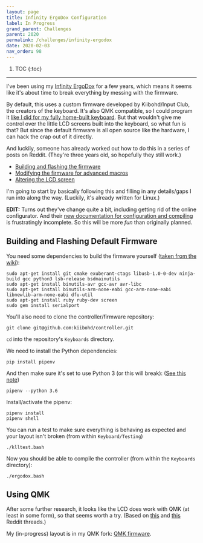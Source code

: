 ```yaml
---
layout: page
title: Infinity ErgoDox Configuration
label: In Progress
grand_parent: Challenges
parent: 2020
permalink: /challenges/infinity-ergodox
date: 2020-02-03
nav_order: 98
---
```


1. TOC
{:toc}

---

I've been using my [Infinity ErgoDox](https://kono.store/products/infinity-ergodox-keyboard-kit) for a few years, which means it seems like it's about time to break everything by messing with the firmware.

By default, this uses a custom firmware developed by Kiibohd/Input Club, the creators of the keyboard. It's also QMK compatible, so I could program it [like I did for my fully home-built keyboard](/projects/keyboard). But that wouldn't give me control over the little LCD screens built into the keyboard, so what fun is that? But since the default firmware is all open source like the hardware, I can hack the crap out of it directly.

And luckily, someone has already worked out how to do this in a series of posts on Reddit. (They're three years old, so hopefully they still work.)

- [Building and flashing the firmware](https://www.reddit.com/r/MechanicalKeyboards/comments/5bjdxe/guide_the_infinity_ergodox_a_linux_guide/)
- [Modifying the firmware for advanced macros](https://www.reddit.com/r/MechanicalKeyboards/comments/5bjtt8/guide_infinity_ergodox_linux_guide_modifying/)
- [Altering the LCD screen](https://www.reddit.com/r/MechanicalKeyboards/comments/5coiu8/guide_infinity_ergodox_linux_guide_altering_the/)

I'm going to start by basically following this and filling in any details/gaps I run into along the way. (Luckily, it's already written for Linux.)

**EDIT:** Turns out they've change quite a bit, including getting rid of the online configurator. And their [new documentation for configuration and compiling](https://input.club/configurator-ergodox/) is frustratingly incomplete. So this will be more *fun* than originally planned.

## Building and Flashing Default Firmware

You need some dependencies to build the firmware yourself ([taken from the wiki](https://kiibohd.github.io/wiki/#/Setup?id=ubuntu)):
```shell
sudo apt-get install git cmake exuberant-ctags libusb-1.0-0-dev ninja-build gcc python3 lsb-release bsdmainutils
sudo apt-get install binutils-avr gcc-avr avr-libc
sudo apt-get install binutils-arm-none-eabi gcc-arm-none-eabi libnewlib-arm-none-eabi dfu-util
sudo apt-get install ruby ruby-dev screen
sudo gem install serialport
```

You'll also need to clone the controller/firmware repository:
```shell
git clone git@github.com:kiibohd/controller.git
```

`cd` into the repository's `Keyboards` directory.

We need to install the Python dependencies:
```shell
pip install pipenv
```
And then make sure it's set to use Python 3 (or this will break): ([See this note](https://stackoverflow.com/questions/56186765/python-3-how-do-you-tell-pipenv-to-use-python-3-and-not-python-2))
```shell
pipenv --python 3.6
```
Install/activate the pipenv:
```shell
pipenv install
pipenv shell
```

You can run a test to make sure everything is behaving as expected and your layout isn't broken (from within `Keyboard/Testing`)
```shell
./klltest.bash
```

Now you should be able to compile the controller (from within the `Keyboards` directory):
```shell
./ergodox.bash
```

<!-- You'll also need the IC Configurator. (This used to be online, but now you download it and do it locally.) -->

## Using QMK

After some further research, it looks like the LCD does work with QMK (at least in some form), so that seems worth a try. (Based on [this](https://www.reddit.com/r/ergodox/comments/80hgxj/infinity_lcd_configuration_in_qmk/) and [this](https://www.reddit.com/r/MechanicalKeyboards/comments/6576f8/psa_the_screens_on_the_infinity_ergodox_now_work/) Reddit threads.)

My (in-progress) layout is in my QMK fork: [QMK firmware](https://github.com/jtebert/qmk_firmware/tree/master/keyboards/ergodox_infinity/keymaps/jtebert).